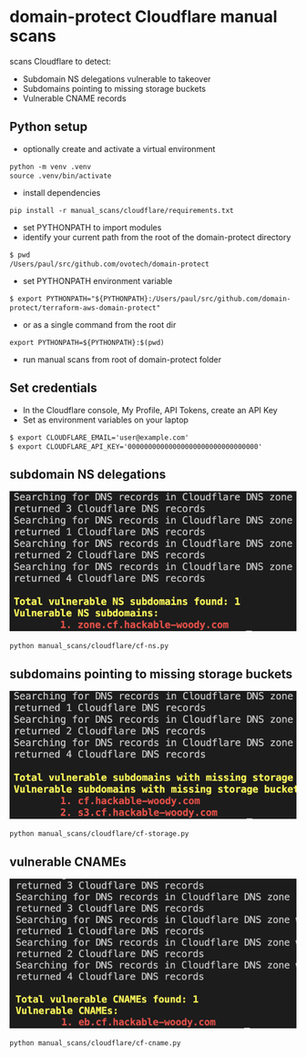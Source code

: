 # domain-protect Cloudflare manual scans
scans Cloudflare to detect:

* Subdomain NS delegations vulnerable to takeover
* Subdomains pointing to missing storage buckets
* Vulnerable CNAME records

## Python setup
* optionally create and activate a virtual environment
```
python -m venv .venv
source .venv/bin/activate
```
* install dependencies
```
pip install -r manual_scans/cloudflare/requirements.txt
```
* set PYTHONPATH to import modules
* identify your current path from the root of the domain-protect directory
```
$ pwd
/Users/paul/src/github.com/ovotech/domain-protect
```
* set PYTHONPATH environment variable
```
$ export PYTHONPATH="${PYTHONPATH}:/Users/paul/src/github.com/domain-protect/terraform-aws-domain-protect"
```
* or as a single command from the root dir
```
export PYTHONPATH=${PYTHONPATH}:$(pwd)
```
* run manual scans from root of domain-protect folder

## Set credentials
* In the Cloudflare console, My Profile, API Tokens, create an API Key
* Set as environment variables on your laptop
```
$ export CLOUDFLARE_EMAIL='user@example.com'
$ export CLOUDFLARE_API_KEY='00000000000000000000000000000000'
```

## subdomain NS delegations
![Alt text](assets/images/cf/cf-ns.png?raw=true "CloudFlare NS record scan")

```
python manual_scans/cloudflare/cf-ns.py
```

## subdomains pointing to missing storage buckets
![Alt text](assets/images/cf/cf-storage.png?raw=true "Vulnerable CloudFlare storage")

```
python manual_scans/cloudflare/cf-storage.py
```

## vulnerable CNAMEs
![Alt text](assets/images/cf/cf-cname.png?raw=true "Vulnerable CloudFlare CNAME")

```
python manual_scans/cloudflare/cf-cname.py
```
